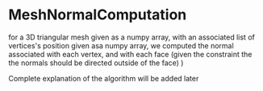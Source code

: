 # MeshNormalComputation
for a 3D triangular mesh given as a numpy array, with an associated list of vertices's position given asa numpy array, we computed the normal associated with each vertex, and with each face (given the constraint the the normals should be directed outside of the face) ) 


Complete explanation of the algorithm will be added later
